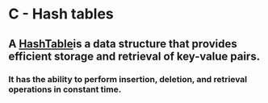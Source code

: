 # C - Hash tables
## A [HashTable](https://en.wikipedia.org/wiki/Hash_table)is a data structure that provides efficient storage and retrieval of key-value pairs.
### It has the ability to perform insertion, deletion, and retrieval operations in constant time.
